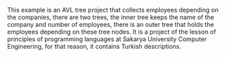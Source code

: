 This example is an AVL tree project that collects employees depending on the companies, there are two trees, the inner tree keeps the name of the company and number of employees, there is an outer tree that holds the employees depending on these tree nodes. It is a project of the lesson of principles of programming languages at Sakarya University Computer Engineering, for that reason, it contains Turkish descriptions.
